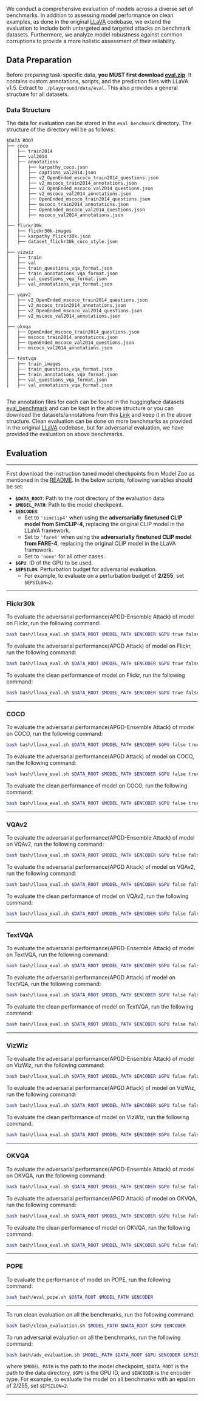 We conduct a comprehensive evaluation of models across a diverse set of benchmarks. In addition to assessing model performance on
clean examples, as done in the original [LLaVA](https://github.com/haotian-liu/LLaVA) codebase, we extend the evaluation to include both untargeted and targeted attacks on benchmark datasets. Furthermore, we analyze model robustness against common corruptions to provide a more holistic assessment of their reliability.

## Data Preparation

Before preparing task-specific data, **you MUST first download [eval.zip](https://drive.google.com/file/d/1atZSBBrAX54yYpxtVVW33zFvcnaHeFPy/view?usp=sharing)**. It contains custom annotations, scripts, and the prediction files with LLaVA v1.5. Extract to `./playground/data/eval`. This also provides a general structure for all datasets.

### Data Structure
The data for evaluation can be stored in the `eval_benchmark` directory. The structure of the  directory will be as follows:
```
$DATA_ROOT
├── coco
│   ├── train2014
│   ├── val2014
│   ├── annotations
│   │   ├── karpathy_coco.json
│   │   ├── captions_val2014.json
│   │   ├── v2_OpenEnded_mscoco_train2014_questions.json
│   │   ├── v2_mscoco_train2014_annotations.json
│   │   ├── v2_OpenEnded_mscoco_val2014_questions.json
│   │   ├── v2_mscoco_val2014_annotations.json
│   │   ├── OpenEnded_mscoco_train2014_questions.json
│   │   ├── mscoco_train2014_annotations.json
│   │   ├── OpenEnded_mscoco_val2014_questions.json
│   │   ├── mscoco_val2014_annotations.json
│   │
├── flickr30k
│   ├── flickr30k-images
│   ├── karpathy_flickr30k.json
│   ├── dataset_flickr30k_coco_style.json
│
├── vizwiz
│   ├── train
│   ├── val
│   ├── train_questions_vqa_format.json
│   ├── train_annotations_vqa_format.json
│   ├── val_questions_vqa_format.json
│   ├── val_annotations_vqa_format.json
│
├── vqav2
│   ├── v2_OpenEnded_mscoco_train2014_questions.json
│   ├── v2_mscoco_train2014_annotations.json
│   ├── v2_OpenEnded_mscoco_val2014_questions.json
│   ├── v2_mscoco_val2014_annotations.json
│
├── okvqa
│   ├── OpenEnded_mscoco_train2014_questions.json
│   ├── mscoco_train2014_annotations.json
│   ├── OpenEnded_mscoco_val2014_questions.json
│   ├── mscoco_val2014_annotations.json
│
├── textvqa
│   ├── train_images
│   ├── train_questions_vqa_format.json
│   ├── train_annotations_vqa_format.json
│   ├── val_questions_vqa_format.json
│   ├── val_annotations_vqa_format.json


```
The annotation files for each can be found in the huggingface datasets [eval_benchmark](https://huggingface.co/datasets/openflamingo/eval_benchmark/tree/main/mscoco_karpathy) and can be kept in the above structure or you can 
download the datasets/annotations from this [Link](https://drive.google.com/drive/folders/1Ipb6o3g-9ll2g7rP8dfwS2oOiIOcu4nU?usp=sharing) and keep it in the above structure. Clean evaluation can be done on more benchmarks as provided
in the original [LLaVA](https://github.com/haotian-liu/LLaVA) codebase, but for adversarial evaluation, we have provided the evaluation on above benchmarks.

## Evaluation

---
First download the instruction tuned model checkpoints from Model Zoo as mentioned in the [README](../README.md). In the below scripts, following variables should be set:

- **`$DATA_ROOT`**: Path to the root directory of the evaluation data.
- **`$MODEL_PATH`**: Path to the model checkpoint.
- **`$ENCODER`**:
  - Set to `'simclip4'` when using the **adversarially finetuned CLIP model from SimCLIP-4**, replacing the original CLIP model in the LLaVA framework.
  - Set to `'fare4'` when using the **adversarially finetuned CLIP model from FARE-4**, replacing the original CLIP model in the LLaVA framework.
  - Set to `'none'` for all other cases.
- **`$GPU`**: ID of the GPU to be used.
- **`$EPSILON`**: Perturbation budget for adversarial evaluation.
  - For example, to evaluate on a perturbation budget of **2/255**, set `$EPSILON=2`.
---
    
### Flickr30k
To evaluate the adversarial performance(APGD-Ensemble Attack) of model on Flickr, run the following command:
```bash
bash bash/llava_eval.sh $DATA_ROOT $MODEL_PATH $ENCODER $GPU true false false false false false false ensemble $EPSILON
```


To evaluate the adversarial performance(APGD Attack) of model on Flickr, run the following command:
```bash
bash bash/llava_eval.sh $DATA_ROOT $MODEL_PATH $ENCODER $GPU true false false false false false false apgd $EPSILON
```

To evaluate the clean performance of model on Flickr, run the following command:
```bash
bash bash/llava_eval.sh $DATA_ROOT $MODEL_PATH $ENCODER $GPU true false false false false false false none 
```
---


### COCO
To evaluate the adversarial performance(APGD-Ensemble Attack) of model on COCO, run the following command:
```bash
bash bash/llava_eval.sh $DATA_ROOT $MODEL_PATH $ENCODER $GPU false true false false false false false ensemble $EPSILON
```

To evaluate the adversarial performance(APGD Attack) of model on COCO, run the following command:
```bash
bash bash/llava_eval.sh $DATA_ROOT $MODEL_PATH $ENCODER $GPU false true false false false false false apgd $EPSILON
```

To evaluate the clean performance of model on COCO, run the following command:
```bash
bash bash/llava_eval.sh $DATA_ROOT $MODEL_PATH $ENCODER $GPU false true false false false false false none 
```
---

### VQAv2
To evaluate the adversarial performance(APGD-Ensemble Attack) of model on VQAv2, run the following command:
```bash
bash bash/llava_eval.sh $DATA_ROOT $MODEL_PATH $ENCODER $GPU false false true false false false false ensemble $EPSILON
```

To evaluate the adversarial performance(APGD Attack) of model on VQAv2, run the following command:
```bash
bash bash/llava_eval.sh $DATA_ROOT $MODEL_PATH $ENCODER $GPU false false true false false false false apgd $EPSILON
```

To evaluate the clean performance of model on VQAv2, run the following command:
```bash
bash bash/llava_eval.sh $DATA_ROOT $MODEL_PATH $ENCODER $GPU false false true false false false false none 
```
---

### TextVQA
To evaluate the adversarial performance(APGD-Ensemble Attack) of model on TextVQA, run the following command:
```bash
bash bash/llava_eval.sh $DATA_ROOT $MODEL_PATH $ENCODER $GPU false false false true false false false ensemble $EPSILON
```

To evaluate the adversarial performance(APGD Attack) of model on TextVQA, run the following command:
```bash
bash bash/llava_eval.sh $DATA_ROOT $MODEL_PATH $ENCODER $GPU false false false true false false false apgd $EPSILON
```

To evaluate the clean performance of model on TextVQA, run the following command:
```bash
bash bash/llava_eval.sh $DATA_ROOT $MODEL_PATH $ENCODER $GPU false false false true false false false none 
```
---

### VizWiz
To evaluate the adversarial performance(APGD-Ensemble Attack) of model on VizWiz, run the following command:
```bash
bash bash/llava_eval.sh $DATA_ROOT $MODEL_PATH $ENCODER $GPU false false false false true false false ensemble $EPSILON
```

To evaluate the adversarial performance(APGD Attack) of model on VizWiz, run the following command:
```bash
bash bash/llava_eval.sh $DATA_ROOT $MODEL_PATH $ENCODER $GPU false false false false true false false apgd $EPSILON
```

To evaluate the clean performance of model on VizWiz, run the following command:
```bash
bash bash/llava_eval.sh $DATA_ROOT $MODEL_PATH $ENCODER $GPU false false false false true false false none 
```
---

### OKVQA
To evaluate the adversarial performance(APGD-Ensemble Attack) of model on OKVQA, run the following command:
```bash
bash bash/llava_eval.sh $DATA_ROOT $MODEL_PATH $ENCODER $GPU false false false false false true false ensemble $EPSILON
```

To evaluate the adversarial performance(APGD Attack) of model on OKVQA, run the following command:
```bash
bash bash/llava_eval.sh $DATA_ROOT $MODEL_PATH $ENCODER $GPU false false false false false true false apgd $EPSILON
```

To evaluate the clean performance of model on OKVQA, run the following command:
```bash
bash bash/llava_eval.sh $DATA_ROOT $MODEL_PATH $ENCODER $GPU false false false false false true false none 
```
---

### POPE
To evaluate the performance of model on POPE, run the following command:
```bash
bash bash/eval_pope.sh $DATA_ROOT $MODEL_PATH $ENCODER
```  
---
  

To run clean evaluation on all the benchmarks, run the following command:
```bash
bash bash/clean_evaluation.sh $MODEL_PATH $DATA_ROOT $GPU $ENCODER
```

To run adversarial evaluation on all the benchmarks, run the following command:
```bash
bash bash/adv_evaluation.sh $MODEL_PATH $DATA_ROOT $GPU $ENCODER $EPSILON
```

where `$MODEL_PATH` is the path to the model checkpoint, `$DATA_ROOT` is the path to the data directory, `$GPU` is the GPU ID, and `$ENCODER` is the encoder type. For example, to evaluate the model on all benchmarks with an epsilon of 2/255, set `$EPSILON=2`.

---